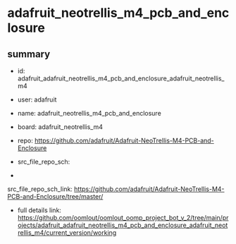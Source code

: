 # adafruit_neotrellis_m4_pcb_and_enclosure
 
## summary 
* id: adafruit_adafruit_neotrellis_m4_pcb_and_enclosure_adafruit_neotrellis_m4
* user: adafruit
* name: adafruit_neotrellis_m4_pcb_and_enclosure
* board: adafruit_neotrellis_m4
* repo: https://github.com/adafruit/Adafruit-NeoTrellis-M4-PCB-and-Enclosure



* src_file_repo_sch: 
*
 src_file_repo_sch_link: https://github.com/adafruit/Adafruit-NeoTrellis-M4-PCB-and-Enclosure/tree/master/
* full details link: https://github.com/oomlout/oomlout_oomp_project_bot_v_2/tree/main/projects/adafruit_adafruit_neotrellis_m4_pcb_and_enclosure_adafruit_neotrellis_m4/current_version/working  






